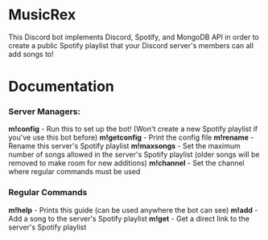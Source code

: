 # MusicRex
This Discord bot implements Discord, Spotify, and MongoDB API in order to create a public Spotify playlist that your Discord server's members can all add songs to!

# Documentation
### Server Managers:
**m!config** - Run this to set up the bot! (Won't create a new Spotify playlist if you've use this bot before)
**m!getconfig** - Print the config file
**m!rename** - Rename this server's Spotify playlist
**m!maxsongs** - Set the maximum number of songs allowed in the server's Spotify playlist (older songs will be removed to make room for new additions)
**m!channel** - Set the channel where regular commands must be used
### Regular Commands
**m!help** - Prints this guide (can be used anywhere the bot can see)
**m!add** <Spotify Track Link> - Add a song to the server's Spotify playlist
**m!get** - Get a direct link to the server's Spotify playlist
